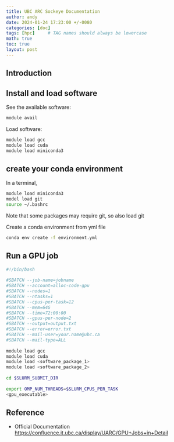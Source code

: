 ```yaml
---
title: UBC ARC Sockeye Documentation
author: andy
date: 2024-01-24 17:23:00 +/-0080
categories: [doc]
tags: [hpc]     # TAG names should always be lowercase
math: true
toc: true
layout: post
---
```


## Introduction 

## Install and load software

See the available software:
```bash
module avail
```

Load software:
```bash
module load gcc
module load cuda
module load miniconda3

```

## create your conda environment
In a terminal,

```bash
module load miniconda3
model load git
source ~/.bashrc
```
Note that some packages may require git, so also load git

Create a conda environment from yml file
```bash
conda env create -f environment.yml
```

## Run a GPU job
```bash
#!/bin/bash
 
#SBATCH --job-name=jobname            
#SBATCH --account=alloc-code-gpu    
#SBATCH --nodes=1                  
#SBATCH --ntasks=1
#SBATCH --cpus-per-task=12                           
#SBATCH --mem=64G                  
#SBATCH --time=72:00:00             
#SBATCH --gpus-per-node=2
#SBATCH --output=output.txt         
#SBATCH --error=error.txt          
#SBATCH --mail-user=your.name@ubc.ca
#SBATCH --mail-type=ALL                               
 
module load gcc
module load cuda
module load <software_package_1>
module load <software_package_2>
 
cd $SLURM_SUBMIT_DIR
 
export OMP_NUM_THREADS=$SLURM_CPUS_PER_TASK
<gpu_executable>

```

## Reference
- Official Documentation <https://confluence.it.ubc.ca/display/UARC/GPU+Jobs+in+Detail>

